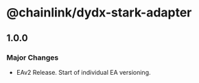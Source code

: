 # @chainlink/dydx-stark-adapter

## 1.0.0

### Major Changes

- EAv2 Release. Start of individual EA versioning.
